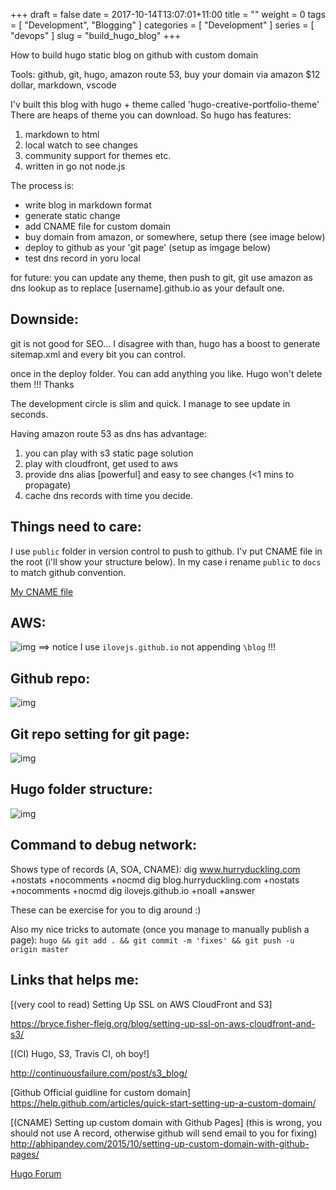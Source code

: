 +++
draft = false
date = 2017-10-14T13:07:01+11:00
title = ""
weight = 0
tags = [ "Development", "Blogging" ]
categories = [ "Development" ]
series = [ "devops" ]
slug = "build_hugo_blog"
+++

How to build hugo static blog on github with custom domain

Tools:
    github, git, hugo, amazon route 53, buy your domain via amazon $12 dollar, markdown, vscode

I'v built this blog with hugo + theme called 'hugo-creative-portfolio-theme'
There are heaps of theme you can download. So hugo has features:
1. markdown to html
2. local watch to see changes
3. community support for themes etc.
4. written in go not node.js


The process is:
* write blog in markdown format
* generate static change
* add CNAME file for custom domain
* buy domain from amazon, or somewhere, setup there (see image below)
* deploy to github as your 'git page' (setup as imgage below)
* test dns record in yoru local

for future:
you can update any theme, then push to git, git use amazon as dns lookup as to replace
[username].github.io as your default one.

Downside:
---------
git is not good for SEO... I disagree with than, hugo has a boost to generate sitemap.xml and every bit you can control.

once in the deploy folder. You can add anything you like. Hugo won't delete them !!! Thanks

The development circle is slim and quick. I manage to see update in seconds.

Having amazon route 53 as dns has advantage:
1. you can play with s3 static page solution
2. play with cloudfront, get used to aws
3. provide dns alias [powerful] and easy to see changes (<1 mins to propagate)
4. cache dns records with time you decide.

Things need to care:
--------------------
I use `public` folder in version control to push to github. I'v put CNAME file in the root (i'll show your structure below). In my case i rename `public` to `docs` to match github convention. 

[My CNAME file](https://github.com/ilovejs/blog/blob/master/docs/CNAME)

AWS:
----
![img](/img/aws_v2.png)
==> notice I use `ilovejs.github.io` not appending `\blog` !!!

Github repo:
------------
![img](/img/github.png)

Git repo setting for git page:
------------------------------
![img](/img/git_page_setups.png)

Hugo folder structure:
----------------------
![img](/img/hugo.png)

Command to debug network:
-------------------------
Shows type of records (A, SOA, CNAME):
dig www.hurryduckling.com +nostats +nocomments +nocmd
dig blog.hurryduckling.com +nostats +nocomments +nocmd
dig ilovejs.github.io +noall +answer

These can be exercise for you to dig around :)

Also my nice tricks to automate (once you manage to manually publish a page):
`hugo && git add . && git commit -m 'fixes' && git push -u origin master`


Links that helps me:
--------------------
[(very cool to read) Setting Up SSL on AWS CloudFront and S3]

https://bryce.fisher-fleig.org/blog/setting-up-ssl-on-aws-cloudfront-and-s3/


[(CI) Hugo, S3, Travis CI, oh boy!]

http://continuousfailure.com/post/s3_blog/

[Github Official guidline for custom domain]
https://help.github.com/articles/quick-start-setting-up-a-custom-domain/

[(CNAME) Setting up custom domain with Github Pages]
(this is wrong, you should not use A record, otherwise github will send email to you for fixing)
http://abhipandey.com/2015/10/setting-up-custom-domain-with-github-pages/


[Hugo Forum](https://discourse.gohugo.io/t/howto-deploying-hugo-on-s3-and-cloudfront/2800)




